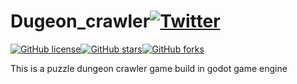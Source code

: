 # Dugeon_crawler[![Twitter](https://img.shields.io/twitter/url?style=social&url=https%3A%2F%2Fgithub.com%2FAlok-joseph%2FDugeon_crawler%2F)](https://twitter.com/intent/tweet?text=Wow:&url=https%3A%2F%2Fgithub.com%2FAlok-joseph%2FDugeon_crawler%2F)
[![GitHub license](https://img.shields.io/github/license/Alok-joseph/Dugeon_crawler)](https://github.com/Alok-joseph/Dugeon_crawler/blob/main/LICENSE)[![GitHub stars](https://img.shields.io/github/stars/Alok-joseph/Dugeon_crawler)](https://github.com/Alok-joseph/Dugeon_crawler/stargazers)[![GitHub forks](https://img.shields.io/github/forks/Alok-joseph/Dugeon_crawler)](https://github.com/Alok-joseph/Dugeon_crawler/network)

This is a puzzle dungeon crawler game build in godot game engine

##
